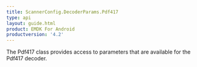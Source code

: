```yaml
---
title: ScannerConfig.DecoderParams.Pdf417
type: api
layout: guide.html
product: EMDK For Android
productversion: '4.2'
---
```



The Pdf417 class provides access to parameters that are available for
 the Pdf417 decoder.

